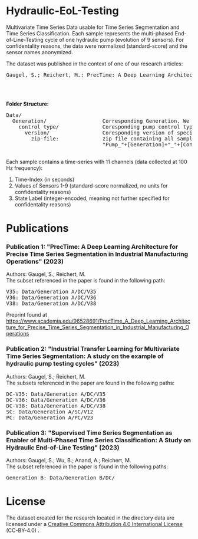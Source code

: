# Hydraulic-EoL-Testing
Multivariate Time Series Data usable for Time Series Segmentation and Time Series Classification. Each sample represents the multi-phased End-of-Line-Testing cycle of one hydraulic pump (evolution of 9 sensors). For confidentality reasons, the data were normalized (standard-score) and the sensor names anonymized.

The dataset was published in the context of one of our research articles:
<pre>
Gaugel, S.; Reichert, M.: PrecTime: A Deep Learning Architecture for Precise Time Series Segmentation in Industrial Manufacturing Operations, 2023
</pre>
<br/>
<br/>

<b>Folder Structure:</b>
<pre>
Data/
  Generation/                  Corresponding Generation. We have data from 2 generations (Generation A, Generation B)
    control type/              Coresponding pump control type. We have 3 different control types (Direct Control (DC), Proportional Control (PC), Speed-based Control (SC) )
      version/                 Coresponding version of specific control type. Only relevant for Generation A DC-pumps, where we have 3 version (V35, V36, V38)
        zip-file:              zip file containing all samples of the specific version. One Sample has the following name format:
                               "Pump_"+[Generation]+"_"+[Control Type]+[Version]+"_"+[ID]+".csv"<br />
</pre>                                    
                                     
Each sample contains a time-series with 11 channels (data collected at 100 Hz frequency):
1. Time-Index (in seconds)
2. Values of Sensors 1-9 (standard-score normalized, no units for confidentality reasons)
3. State Label (integer-encoded, meaning not further specified for confidentality reasons)

# Publications 
### Publication 1: "PrecTime: A Deep Learning Architecture for Precise Time Series Segmentation in Industrial Manufacturing Operations" (2023)
Authors: Gaugel, S.; Reichert, M. <br/>
The subset referenced in the paper is found in the following path: <br/>
<pre>
V35: Data/Generation A/DC/V35
V36: Data/Generation A/DC/V36
V38: Data/Generation A/DC/V38
</pre>
Preprint found at
https://www.academia.edu/96528691/PrecTime_A_Deep_Learning_Architecture_for_Precise_Time_Series_Segmentation_in_Industrial_Manufacturing_Operations


### Publication 2: "Industrial Transfer Learning for Multivariate Time Series Segmentation: A study on the example of hydraulic pump testing cycles" (2023)
Authors: Gaugel, S.; Reichert, M. <br/>
The subsets referenced in the paper are found in the following paths: <br/>
<pre>
DC-V35: Data/Generation A/DC/V35
DC-V36: Data/Generation A/DC/V36
DC-V38: Data/Generation A/DC/V38
SC: Data/Generation A/SC/V12
PC: Data/Generation A/PC/V23
</pre>

### Publication 3: "Supervised Time Series Segmentation as Enabler of Multi-Phased Time Series Classification: A Study on Hydraulic End-of-Line Testing" (2023)
Authors: Gaugel, S.; Wu, B.; Anand, A.; Reichert, M.<br/>
The subset referenced in the paper is found in the following paths: <br/>
<pre>
Generation B: Data/Generation B/DC/
</pre>


# License 
The dataset created for the research located in the directory data are licensed under a [Creative Commons Attribution 4.0 International License](https://creativecommons.org/licenses/by/4.0/) (CC-BY-4.0) .



